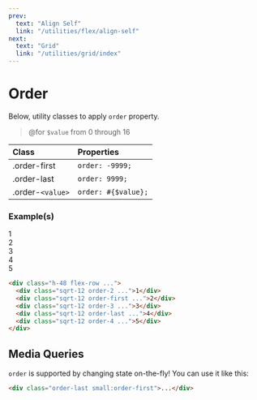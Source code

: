 ```yaml
---
prev:
  text: "Align Self"
  link: "/utilities/flex/align-self"
next:
  text: "Grid"
  link: "/utilities/grid/index"
---
```


# Order

Below, utility classes to apply `order` property.

> @for `$value` from 0 through 16

| Class            | Properties          |
| :--------------- | :------------------ |
| .order-first     | `order: -9999;`     |
| .order-last      | `order: 9999;`      |
| .order-`<value>` | `order: #{$value};` |

### Example(s)

<div class="flex-row gap-x-2 justify-center radius-8 p-6 mt-8" style="background-color: var(--vp-c-bg-alt);">
  <div class="sqrt-12 order-2 flex justify-center items-center font-mono text-white radius-4" style="background-color: var(--vp-c-brand-3);">1</div>
  <div class="sqrt-12 order-first flex justify-center items-center font-mono text-white radius-4" style="background-color: var(--vp-c-brand-3);">2</div>
  <div class="sqrt-12 order-3 flex justify-center items-center font-mono text-white radius-4" style="background-color: var(--vp-c-brand-3);">3</div>
  <div class="sqrt-12 order-last flex justify-center items-center font-mono text-white radius-4" style="background-color: var(--vp-c-brand-3);">4</div>
  <div class="sqrt-12 order-4 flex justify-center items-center font-mono text-white radius-4" style="background-color: var(--vp-c-brand-3);">5</div>
</div>

```html
<div class="h-48 flex-row ...">
  <div class="sqrt-12 order-2 ...">1</div>
  <div class="sqrt-12 order-first ...">2</div>
  <div class="sqrt-12 order-3 ...">3</div>
  <div class="sqrt-12 order-last ...">4</div>
  <div class="sqrt-12 order-4 ...">5</div>
</div>
```

## Media Queries

`order` is supported by changing state on-the-fly! You can use it like this:

```html
<div class="order-last small:order-first">...</div>
```
